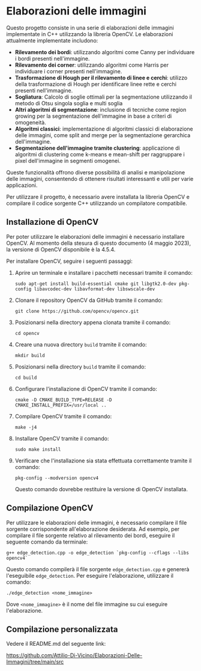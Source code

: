 # Elaborazioni delle immagini

Questo progetto consiste in una serie di elaborazioni delle immagini implementate in C++ utilizzando la libreria OpenCV. Le elaborazioni attualmente implementate includono:

- **Rilevamento dei bordi**: utilizzando algoritmi come Canny per individuare i bordi presenti nell'immagine.
- **Rilevamento dei corner**: utilizzando algoritmi come Harris per individuare i corner presenti nell'immagine.
- **Trasformazione di Hough per il rilevamento di linee e cerchi**: utilizzo della trasformazione di Hough per identificare linee rette e cerchi presenti nell'immagine.
- **Sogliatura**: Calcolo di soglie ottimali per la segmentazione utilizzando il metodo di Otsu singola soglia e multi soglia
- **Altri algoritmi di segmentazione**: inclusione di tecniche come region growing per la segmentazione dell'immagine in base a criteri di omogeneità.
- **Algoritmi classici**: implementazione di algoritmi classici di elaborazione delle immagini, come split and merge per la segmentazione gerarchica dell'immagine.
- **Segmentazione dell'immagine tramite clustering**: applicazione di algoritmi di clustering come k-means e mean-shift per raggruppare i pixel dell'immagine in segmenti omogenei.

Queste funzionalità offrono diverse possibilità di analisi e manipolazione delle immagini, consentendo di ottenere risultati interessanti e utili per varie applicazioni.

Per utilizzare il progetto, è necessario avere installata la libreria OpenCV e compilare il codice sorgente C++ utilizzando un compilatore compatibile.

## Installazione di OpenCV

Per poter utilizzare le elaborazioni delle immagini è necessario installare OpenCV. Al momento della stesura di questo documento (4 maggio 2023), la versione di OpenCV disponibile è la 4.5.4.

Per installare OpenCV, seguire i seguenti passaggi:

1. Aprire un terminale e installare i pacchetti necessari tramite il comando:

    ```
    sudo apt-get install build-essential cmake git libgtk2.0-dev pkg-config libavcodec-dev libavformat-dev libswscale-dev
    ```

2. Clonare il repository OpenCV da GitHub tramite il comando:

    ```
    git clone https://github.com/opencv/opencv.git
    ```

3. Posizionarsi nella directory appena clonata tramite il comando:

    ```
    cd opencv
    ```

4. Creare una nuova directory `build` tramite il comando:

    ```
    mkdir build
    ```

5. Posizionarsi nella directory `build` tramite il comando:

    ```
    cd build
    ```

6. Configurare l'installazione di OpenCV tramite il comando:

    ```
    cmake -D CMAKE_BUILD_TYPE=RELEASE -D CMAKE_INSTALL_PREFIX=/usr/local ..
    ```

7. Compilare OpenCV tramite il comando:

    ```
    make -j4
    ```

8. Installare OpenCV tramite il comando:

    ```
    sudo make install
    ```

9. Verificare che l'installazione sia stata effettuata correttamente tramite il comando:

    ```
    pkg-config --modversion opencv4
    ```

    Questo comando dovrebbe restituire la versione di OpenCV installata.

## Compilazione OpenCV

Per utilizzare le elaborazioni delle immagini, è necessario compilare il file sorgente corrispondente all'elaborazione desiderata. Ad esempio, per compilare il file sorgente relativo al rilevamento dei bordi, eseguire il seguente comando da terminale:

```
g++ edge_detection.cpp -o edge_detection `pkg-config --cflags --libs opencv4`
```

Questo comando compilerà il file sorgente `edge_detection.cpp` e genererà l'eseguibile `edge_detection`. Per eseguire l'elaborazione, utilizzare il comando:

```
./edge_detection <nome_immagine>
```

Dove `<nome_immagine>` è il nome del file immagine su cui eseguire l'elaborazione.

## Compilazione personalizzata

Vedere il README.md del seguente link:

https://github.com/Attilio-Di-Vicino/Elaborazioni-Delle-Immagini/tree/main/src
